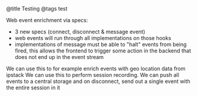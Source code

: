 @title Testing
@tags test

Web event enrichment via specs:
- 3 new specs (connect, disconnect & message event)
- web events will run through all implementations on those hooks
- implementations of message must be able to "halt" events from being fired, this allows the frontend to trigger some action in the backend that does not end up in the event stream

We can use this to for example enrich events with geo location data from ipstack
We can use this to perform session recording. We can push all events to a central storage and on disconnect, send out a single event with the entire session in it